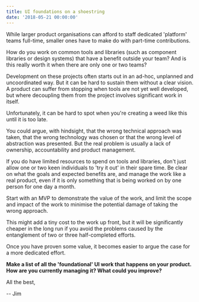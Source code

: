 ```yaml
---
title: UI foundations on a shoestring
date: '2018-05-21 00:00:00'
---
```


While larger product organisations can afford to staff dedicated 'platform' teams full-time, smaller ones have to make do with part-time contributions.

How do you work on common tools and libraries (such as component libraries or design systems) that have a benefit outside your team? And is this really worth it when there are only one or two teams?

Development on these projects often starts out in an ad-hoc, unplanned and uncoordinated way. But it can be hard to sustain them without a clear vision. A product can suffer from stopping when tools are not yet well developed, but where decoupling them from the project involves significant work in itself.

Unfortunately, it can be hard to spot when you're creating a weed like this until it is too late.

You could argue, with hindsight, that the wrong technical approach was taken, that the wrong technology was chosen or that the wrong level of abstraction was presented. But the real problem is usually a lack of ownership, accountability and product management.

If you do have limited resources to spend on tools and libraries, don't just allow one or two keen individuals to 'try it out' in their spare time. Be clear on what the goals and expected benefits are, and manage the work like a real product, even if it is only something that is being worked on by one person for one day a month.

Start with an MVP to demonstrate the value of the work, and limit the scope and impact of the work to minimise the potential damage of taking the wrong approach.

This might add a tiny cost to the work up front, but it will be significantly cheaper in the long run if you avoid the problems caused by the entanglement of two or three half-completed efforts.

Once you have proven some value, it becomes easier to argue the case for a more dedicated effort.

__Make a list of all the 'foundational' UI work that happens on your product. How are you currently managing it? What could you improve?__

All the best,

-- Jim
